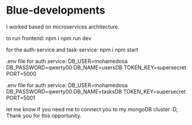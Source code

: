 # Blue-developments
I worked based on microservices architecture.

to run frontend:
  npm i
  npm run dev

for the auth-service and task-service:
  npm i 
  npm start

.env file for auth service:
  DB_USER=mohamedosa
  DB_PASSWORD=qwerty00
  DB_NAME=usersDB
  TOKEN_KEY=supersecret
  PORT=5000

.env file for auth service:
  DB_USER=mohamedosa
  DB_PASSWORD=qwerty00
  DB_NAME=tasksDB
  TOKEN_KEY=supersecret
  PORT=5001

let me know if you need me to connect you to my mongoDB cluster :D,
Thank you for this opportunity.

